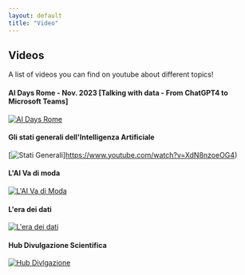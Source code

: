 ```yaml
---
layout: default
title: "Video"
---
```


## Videos

A list of videos you can find on youtube about different topics!

#### AI Days Rome - Nov. 2023 [Talking with data - From ChatGPT4 to Microsoft Teams]
[![AI Days Rome](https://img.youtube.com/vi/tgTgi59e5f/mqdefault.jpg)](https://www.youtube.com/watch?v=tgTgi59e5f)


#### Gli stati generali dell'Intelligenza Artificiale
[![Stati Generali](https://img.youtube.com/vi/XdN8nzoeOG4/mqdefault.jpg)]https://www.youtube.com/watch?v=XdN8nzoeOG4)


#### L'AI Va di moda
[![L'AI Va di Moda](https://img.youtube.com/vi/QpjFljRCB34/mqdefault.jpg)](https://www.youtube.com/watch?v=QpjFljRCB34)



#### L'era dei dati
[![L'era dei dati](https://img.youtube.com/vi/CWYbWryyVKA/mqdefault.jpg)](https://www.youtube.com/watch?v=CWYbWryyVKA)



#### Hub Divulgazione Scientifica
[![Hub Divlgazione](https://img.youtube.com/vi/VIDEO_ID_3/mqdefault.jpg)](https://www.youtube.com/watch?v=VIDEO_ID_3)



